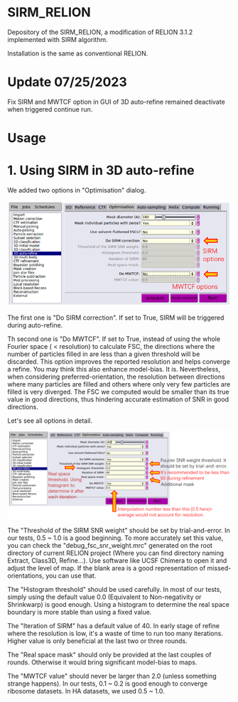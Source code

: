 # SIRM_RELION
Depository of the SIRM_RELION, a modification of RELION 3.1.2 implemented with SIRM algorithm.

Installation is the same as conventional RELION.

# Update 07/25/2023
Fix SIRM and MWTCF option in GUI of 3D auto-refine remained deactivate when triggered continue run.

# Usage

# 1. Using SIRM in 3D auto-refine

We added two options in "Optimisation" dialog.

![alt text](https://github.com/homurachan/SIRM_RELION/blob/main/Pictures/Pic1.png?raw=true)

The first one is "Do SIRM correction". If set to True, SIRM will be triggered during auto-refine.

Th second one is "Do MWTCF". If set to True, instead of using the whole Fourier space ( < resolution) to calculate FSC, the directions where the number of particles filled in are less than a given threshold will be discarded. This option improves the reported resolution and helps converge a refine. You may think this also enhance model-bias. It is. Nevertheless, when considering preferred-orientation, the resolution between directions where many particles are filled and others where only very few particles are filled is very diverged. The FSC we computed would be smaller than its true value in good directions, thus hindering accurate estimation of SNR in good directions.

Let's see all options in detail.

![alt text](https://github.com/homurachan/SIRM_RELION/blob/main/Pictures/Pic2.png?raw=true)

The "Threshold of the SIRM SNR weight" should be set by trial-and-error. In our tests, 0.5 ~ 1.0 is a good beginning. To more accurately set this value, you can check the "debug_fsc_snr_weight.mrc" generated on the root directory of current RELION project (Where you can find directory naming Extract, Class3D, Refine...). Use software like UCSF Chimera to open it and adjust the level of map. If the blank area is a good representation of missed-orientations, you can use that.

The "Histogram threshold" should be used carefully. In most of our tests, simply using the default value 0.0 (Equivalent to Non-negativity or Shrinkwarp) is good enough. Using a histogram to determine the real space boundary is more stable than using a fixed value.

The "Iteration of SIRM" has a default value of 40. In early stage of refine where the resolution is low, it's a waste of time to run too many iterations. Higher value is only beneficial at the last two or three rounds.

The "Real space mask" should only be provided at the last couples of rounds. Otherwise it would bring significant model-bias to maps.

The "MWTCF value" should never be larger than 2.0 (unless something strange happens). In our tests, 0.1 ~ 0.2 is good enough to converge ribosome datasets. In HA datasets, we used 0.5 ~ 1.0.
